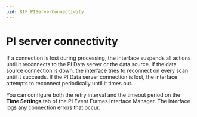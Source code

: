 ```yaml
---
uid: BIF_PIServerConnectivity
---
```


# PI server connectivity

If a connection is lost during processing, the interface suspends all actions until it reconnects to the PI Data server or the data source. If the data source connection is down, the interface tries to reconnect on every scan until it succeeds. If the PI Data server connection is lost, the interface attempts to reconnect periodically until it times out.

You can configure both the retry interval and the timeout period on the **Time Settings** tab of the PI Event Frames Interface Manager. The interface logs any connection errors that occur.

